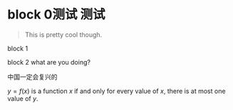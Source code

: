 # block 0测试 测试

> This is pretty cool though.

block 1

block 2
what are you doing?

中国一定会复兴的

$y=f(x)$ is a function $x$ if and only for every value of $x$, there is at most one value of $y$.